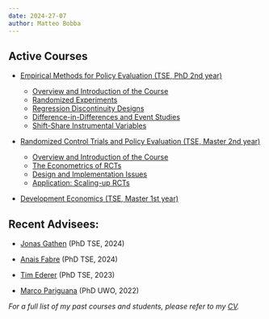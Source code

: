 ```yaml
---
date: 2024-27-07
author: Matteo Bobba
---
```



## Active Courses 

- [Empirical Methods for Policy Evaluation (TSE, PhD 2nd year)](/Syllabus_EMPE.pdf) 
    - [Overview and Introduction of the Course](/EMPE_Intro.pdf)
    - [Randomized Experiments]()
    - [Regression Discontinuity Designs]()
    - [Difference-in-Differences and Event Studies]()
    - [Shift-Share Instrumental Variables]()

- [Randomized Control Trials and Policy Evaluation (TSE, Master 2nd year)](/M2_S2_Randomized_Control_Trial_and_Policy_Evaluation_BOBBA.pdf) 

    - [Overview and Introduction of the Course](/RCT_part1.pdf)
    - [The Econometrics of RCTs](/RCT_part2.pdf)
    - [Design and Implementation Issues](/RCT_part3.pdf)
    - [Application: Scaling-up RCTs](/RCT_part4.pdf)

- [Development Economics (TSE, Master 1st year)](/Syllabus_Introduction_to_Development.pdf)



## Recent Advisees:

- [Jonas Gathen](https://www.jonasgathen.com/) (PhD TSE, 2024) 

- [Anais Fabre](https://www.anaisfabre.com/home) (PhD TSE, 2024) 

- [Tim Ederer](https://sites.google.com/view/tim-ederer) (PhD TSE, 2023) 

- [Marco Pariguana](https://www.marcopariguana.com/) (PhD UWO, 2022) 

*For a full list of my past courses and students, please refer to my [CV](/cv.pdf).*


